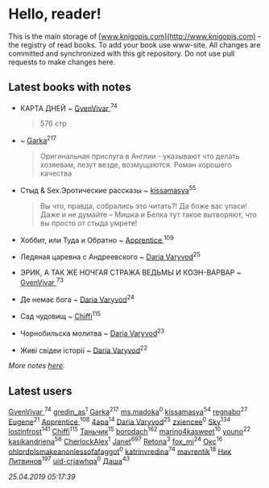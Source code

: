 # Hello, reader!
This is the main storage of [www.knigopis.com](http://www.knigopis.com) - the registry of read books.
To add your book use www-site. All changes are committed and synchronized with this git repository.
Do not use pull requests to make changes here.


## Latest books with notes
* КАРТА ДНЕЙ ~ [GvenVivar ](users/158/158266434925901-facebook)<sup>74</sup>
    > 576 стр

*  ~ [Garka](users/115/115753719718250012620-google)<sup>217</sup>
    > Оригинальная прислуга в Англии - указывают что делать хозяевам, лезут везде, возмущаются. Роман хорошего качества

* Стыд & Sex.Эротические рассказы ~ [kissamasya](users/684/68439978-vkontakte)<sup>55</sup>
    > Вы что, правда, собрались это читать?! Да боже вас упаси! Даже и не думайте – Мишка и Белка тут такое вытворяют, что вы просто от стыда умрете!

* Хоббит, или Туда и Обратно ~ [Apprentice ](users/528/52821952-vkontakte)<sup>109</sup>

* Ледяная царевна с Андреевского ~ [Daria Varyvod](users/829/829893410524253-facebook)<sup>25</sup>

* ЭРИК, А ТАК ЖЕ НОЧГАЯ СТРАЖА  ВЕДЬМЫ И КОЭН-ВАРВАР ~ [GvenVivar ](users/158/158266434925901-facebook)<sup>73</sup>

* Де немає бога ~ [Daria Varyvod](users/829/829893410524253-facebook)<sup>24</sup>

* Сад чудовищ ~ [Chiffi](users/105/105831994080785626680-google)<sup>115</sup>

* Чорнобильска молитва ~ [Daria Varyvod](users/829/829893410524253-facebook)<sup>23</sup>

* Живі свідеи історії ~ [Daria Varyvod](users/829/829893410524253-facebook)<sup>22</sup>


_More notes [here](latest_books_with_notes.md)._


## Latest users
[GvenVivar ](users/158/158266434925901-facebook)<sup>74</sup> 
[gredin_as](users/277/277067555-vkontakte)<sup>1</sup> 
[Garka](users/115/115753719718250012620-google)<sup>217</sup> 
[ms.madoka](users/272/272093386-vkontakte)<sup>0</sup> 
[kissamasya](users/684/68439978-vkontakte)<sup>54</sup> 
[regnabo](users/870/870059322-yandex)<sup>27</sup> 
[Eugene](users/695/695244810674916-facebook)<sup>21</sup> 
[Apprentice ](users/528/52821952-vkontakte)<sup>108</sup> 
[4apa](users/117/117392596378069249667-google)<sup>14</sup> 
[Daria Varyvod](users/829/829893410524253-facebook)<sup>25</sup> 
[zxiencee](users/116/116459284797724113226-google)<sup>0</sup> 
[Sky](users/118/118049897850017649660-google)<sup>134</sup> 
[lostinfrost](users/217/217891524-vkontakte)<sup>141</sup> 
[Chiffi](users/105/105831994080785626680-google)<sup>115</sup> 
[Таньчик](users/209/2096581563762610-facebook)<sup>15</sup> 
[borodach](users/157/15706320-vkontakte)<sup>162</sup> 
[marino4kasweet](users/992/99235108-yandex)<sup>10</sup> 
[youno](users/302/302928912-vkontakte)<sup>22</sup> 
[kasikandriena](users/152/152488954-vkontakte)<sup>56</sup> 
[CherlockAlex](users/100/100784255659089961550-google)<sup>1</sup> 
[Janet](users/108/108113656204404967440-google)<sup>697</sup> 
[Retona](users/531/531751113661013-facebook)<sup>3</sup> 
[fox_mi](users/220/220022778-vkontakte)<sup>24</sup> 
[Окс](users/102/102536471289425216982-google)<sup>16</sup> 
[ohlordplsmakeanonlessofafaggot](users/168/168352502-vkontakte)<sup>0</sup> 
[katrinvredina](users/233/2336755-vkontakte)<sup>74</sup> 
[mavrentik](users/200/200666735-vkontakte)<sup>18</sup> 
[Ник Литвинов](users/241/241974816-vkontakte)<sup>197</sup> 
[uid-crjawhqa](users/616/616195292-yandex)<sup>0</sup> 
[Даша](users/334/334696193054530347-mailru)<sup>43</sup> 


_25.04.2019 05:17:39_
